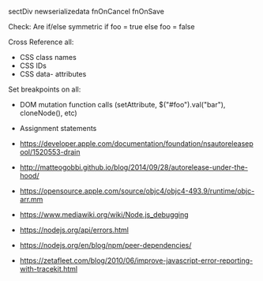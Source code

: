 sectDiv
newserializedata 
fnOnCancel
fnOnSave

Check:
Are if/else symmetric
if foo = true
else foo = false

Cross Reference all:
* CSS class names
* CSS IDs
* CSS data- attributes

Set breakpoints on all:
* DOM mutation function calls (setAttribute, $("#foo").val("bar"), cloneNode(), etc)
* Assignment statements

* https://developer.apple.com/documentation/foundation/nsautoreleasepool/1520553-drain
* http://matteogobbi.github.io/blog/2014/09/28/autorelease-under-the-hood/
* https://opensource.apple.com/source/objc4/objc4-493.9/runtime/objc-arr.mm
* https://www.mediawiki.org/wiki/Node.js_debugging
* https://nodejs.org/api/errors.html
* https://nodejs.org/en/blog/npm/peer-dependencies/
* https://zetafleet.com/blog/2010/06/improve-javascript-error-reporting-with-tracekit.html